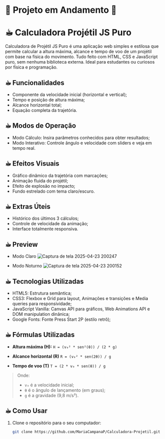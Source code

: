 # 🚧 Projeto em Andamento 🚧

# ☕︎ Calculadora Projétil JS Puro

Calculadora de Projétil JS Puro é uma aplicação web simples e estilosa que permite calcular a altura máxima, alcance e tempo de voo de um projétil com base na física do movimento. Tudo feito com HTML, CSS e JavaScript puro, sem nenhuma biblioteca externa. Ideal para estudantes ou curiosos por física e programação.

## ☕︎ Funcionalidades

- Componente da velocidade inicial (horizontal e vertical);
- Tempo e posição de altura máxima;
- Alcance horizontal total;
- Equação completa da trajetória.

## ☕︎ Modos de Operação

- Modo Cálculo: Insira parâmetros conhecidos para obter resultados;
- Modo Interativo: Controle ângulo e velocidade com sliders e veja em tempo real.

## ☕︎ Efeitos Visuais

- Gráfico dinâmico da trajetória com marcações;
- Animação fluida do projétil;
- Efeito de explosão no impacto;
- Fundo estrelado com tema claro/escuro.

## ☕︎ Extras Úteis

- Histórico dos últimos 3 cálculos;
- Controle de velocidade da animação;
- Interface totalmente responsiva.

## ☕︎ Preview

- Modo Claro
![Captura de tela 2025-04-23 200247](https://github.com/user-attachments/assets/fe571e88-810d-4194-85fa-3a90c0ed1dd4)

- Modo Noturno
![Captura de tela 2025-04-23 200152](https://github.com/user-attachments/assets/13ee2bae-7e16-4b00-b890-c288778ffe8c)

## ☕︎ Tecnologias Utilizadas 

- HTML5: Estrutura semântica;
- CSS3: Flexbox e Grid para layout, Animações e transições e Media queries para responsividade;
- JavaScript Vanilla: Canvas API para gráficos, Web Animations API e DOM manipulation dinânica;
- Google Fonts: Fonte Press Start 2P (estilo retrô);

## ☕︎ Fórmulas Utilizadas

- **Altura máxima (H):**
  `H = (v₀² * sen²(θ)) / (2 * g)`

- **Alcance horizontal (R)**
  `R = (v₀² * sen(2θ)) / g`

- **Tempo de voo (T)**
  `T = (2 * v₀ * sen(θ)) / g`

> Onde:
>  - `v₀` é a velocidade inicial;
>  - `θ` é o ângulo de lançamento (em graus);
>  - `g` é a gravidade (9,8 m/s²).

## ☕︎ Como Usar

1. Clone o repositório para o seu computador:

   ```bash
   git clone https://github.com/MariaCampanaP/Calculadora-Projetil.git



